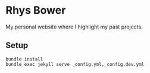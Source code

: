 # Rhys Bower

My personal website where I highlight my past projects.

## Setup
```
bundle install
bundle exec jekyll serve _config.yml,_config.dev.yml
```
